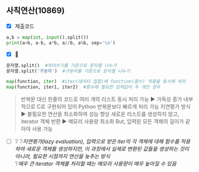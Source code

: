 ## 사칙연산(10869)

-  [x] 제출코드
```python
a,b = map(int, input().split())
print(a+b, a-b, a*b, a//b, a%b, sep='\n')
```

-  [x] 📝
```python
문자열.split()  #띄어쓰기를 기준으로 문자열 나누기 
문자열.split('구분자')  #구분자를 기준으로 문자열 나누기
```

```python
map(function, iter)  #iter(데이터 집합)에 function(함수) 적용을 동시에 처리 
map(function, iter1, iter2)  #함수에 필요한 입력값이 두 개인 경우
```
> 반복문 대신 한줄의 코드로 여러 개의 리스트 동시 처리 가능 ▶ 가독성 증가
> 내부적으로 C로 구현되어 있어 Python 반복문보다 빠르게 처리 가능
> 지연평가 방식 ▶ 불필요한 연산을 최소화하여 성능 향상
> 새로운 리스트를 생성하지 않고, iterator 객체 반환 ▶ 메모리 사용량 최소화
> But, 입력된 모든 객체의 길이가 같아야 사용 가능

-  [ ] ❔
❔*지연평가(lazy evaluation), 입력으로 받은 iter의 각 객체에 대해 함수를 적용하여 새로운 객체를 생성하지만, 이 과정에서 실제로 변환된 값들을 생성하는 것이 아니라, 필요한 시점까지 연산을 늦추는 방식*  
❔*매우 큰 iterator 객체를 처리할 때는 메모리 사용량이 매우 높아질 수 있음*

##
